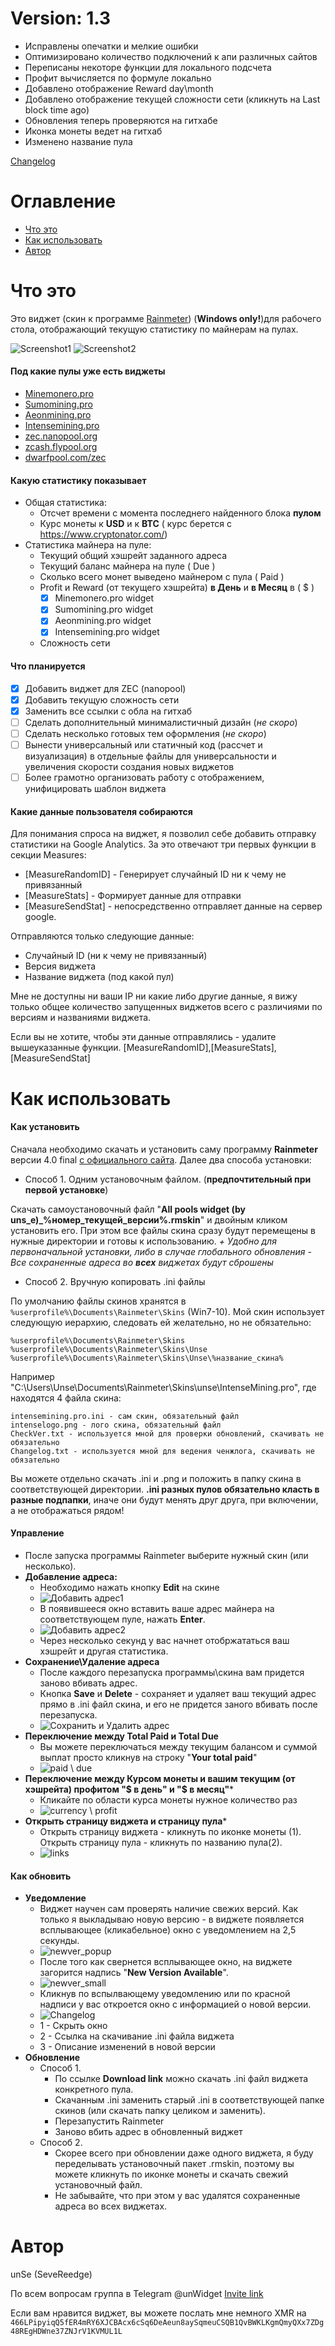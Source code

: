 # Version: 1.3
- Исправлены опечатки и мелкие ошибки
- Оптимизировано количество подключений к апи различных сайтов
- Переписаны некоторе функции для локального подсчета
- Профит вычисляется по формуле локально
- Добавлено отображение Reward day\month
- Добавлено отображение текущей сложности сети (кликнуть на Last block time ago)
- Обновления теперь проверяются на гитхабе
- Иконка монеты ведет на гитхаб
- Изменено название пула

[Changelog](https://github.com/Unse/unWidget-miner-stats/blob/master/Changelog.md)
# Оглавление
- [Что это](#Что-это)
- [Как использовать](#Как-использовать)
- [Автор](#Автор)
# Что это
Это виджет (скин к программе [Rainmeter](https://www.rainmeter.net/)) (**Windows only!**)для рабочего стола, отображающий текущую статистику по майнерам на пулах.

![Screenshot1](https://raw.githubusercontent.com/Unse/unWidget-miner-stats/master/ScreenShots/bgsolid-0-bgblack.png)
![Screenshot2](https://raw.githubusercontent.com/Unse/unWidget-miner-stats/master/ScreenShots/bgsolid-100-bgwhite.png)

#### Под какие пулы уже есть виджеты

* [Minemonero.pro](https://minemonero.pro)
* [Sumomining.pro](https://Sumomining.pro)
* [Aeonmining.pro](https://Aeonmining.pro)
* [Intensemining.pro](https://Intensemining.pro)
* [zec.nanopool.org](https://zec.nanopool.org/)
* [zcash.flypool.org](https://zcash.flypool.org/)
* [dwarfpool.com/zec](http://dwarfpool.com/zec/)

#### Какую статистику показывает

- Общая статистика:
  - Отсчет времени с момента последнего найденного блока **пулом**
  - Курс монеты к **USD** и к **BTC** ( курс берется с https://www.cryptonator.com/)
- Статистика майнера на пуле:
  - Текущий общий хэшрейт заданного адреса
  - Текущий баланс майнера на пуле ( Due )
  - Сколько всего монет выведено майнером с пула ( Paid )
  - Profit и Reward (от текущего хэшрейта) **в День** и **в Месяц** в ( $ )
    - [x] Minemonero.pro widget
    - [x] Sumomining.pro widget
    - [x] Aeonmining.pro widget
    - [x] Intensemining.pro widget
  - Сложность сети

#### Что планируется

- [x] Добавить виджет для ZEC (nanopool)
- [x] Добавить текущую сложность сети
- [x] Заменить все ссылки с обла на гитхаб
- [ ] Сделать дополнительный минималистичный дизайн (_не скоро_)
- [ ] Сделать несколько готовых тем оформления (_не скоро_)
- [ ] Вынести универсальный или статичный код (рассчет и визуализация) в отдельные файлы для универсальности и увеличения скорости создания новых виджетов
- [ ] Более грамотно организовать работу с отображением, унифицировать шаблон виджета
 
#### Какие данные пользователя собираются

Для понимания спроса на виджет, я позволил себе добавить отправку статистики на Google Analytics.
За это отвечают три первых функции в секции Measures: 
- \[MeasureRandomID\] - Генерирует случайный ID ни к чему не привязанный
- \[MeasureStats\] - Формирует данные для отправки
- \[MeasureSendStat\] - непосредственно отправляет данные на сервер google.

Отправляются только следующие данные:
- Случайный ID (ни к чему не привязанный)
- Версия виджета
- Название виджета (под какой пул)

Мне не доступны ни ваши IP ни какие либо другие данные, я вижу только общее количество запущенных виджетов всего с различиями по версиям и названиями виджета.

Если вы не хотите, чтобы эти данные отправлялись - удалите вышеуказанные функции. \[MeasureRandomID\],\[MeasureStats\],\[MeasureSendStat\]

# Как использовать

#### Как установить
Сначала необходимо скачать и установить саму программу **Rainmeter** версии 4.0 final [с официального сайта](https://www.rainmeter.net/).
Далее два способа установки:
- Способ 1. Одним установочным файлом. (**предпочтительный при первой установке**)

Скачать самоустановочный файл "**All pools widget (by uns\_e)\_%номер_текущей_версии%.rmskin**" и двойным кликом установить его. При этом все файлы скина сразу будут перемещены в нужные директории и готовы к использованию.
_\+ Удобно для первоначальной установки, либо в случае глобального обновления_
_\- Все сохраненные адреса во **всех** виджетах будут сброшены_
- Способ 2. Вручную копировать .ini файлы

По умолчанию файлы скинов хранятся в `%userprofile%\Documents\Rainmeter\Skins` (Win7-10). Мой скин использует следующую иерархию, следовать ей желательно, но не обязательно:
```
%userprofile%\Documents\Rainmeter\Skins
%userprofile%\Documents\Rainmeter\Skins\Unse
%userprofile%\Documents\Rainmeter\Skins\Unse\%название_скина%
```
Например "C:\Users\Unse\Documents\Rainmeter\Skins\unse\IntenseMining.pro\", где находятся 4 файла скина:
```
intensemining.pro.ini - сам скин, обязательный файл
intenselogo.png - лого скина, обязательный файл
CheckVer.txt - используется мной для проверки обновлений, скачивать не обязательно
Changelog.txt - используется мной для ведения ченжлога, скачивать не обязательно
```
Вы можете отдельно скачать .ini и .png и положить в папку скина в соответствующей директории.
**.ini разных пулов обязательно класть в разные подпапки**, иначе они будут менять друг друга, при включении, а не отображаться рядом!

#### Управление
- После запуска программы Rainmeter выберите нужный скин (или несколько).
- **Добавление адреса:**
  - Необходимо нажать кнопку **Edit** на скине
  - ![Добавить адрес1](https://raw.githubusercontent.com/Unse/unWidget-miner-stats/master/ScreenShots/add_addr1.png)
  - В появившееся окно вставить ваше адрес майнера на соответствующем пуле, нажать **Enter**.
  - ![Добавить адрес2](https://raw.githubusercontent.com/Unse/unWidget-miner-stats/master/ScreenShots/add_addr2.png)
  - Через несколько секунд у вас начнет отобржататься ваш хэшрейт и другая статистика.
- **Сохранение\Удаление адреса**
  - После каждого перезапуска программы\скина вам придется заново вбивать адрес. 
  - Кнопка **Save** и **Delete** - сохраняет и удаляет ваш текущий адрес прямо в .ini файл скина, и его не придется заного вбивать после перезапуска.
  - ![Сохранить и Удалить адрес](https://raw.githubusercontent.com/Unse/unWidget-miner-stats/master/ScreenShots/save_del_addr.png)
- **Переключение между Total Paid и Total Due**
  - Вы можете переключаться между текущим балансом и суммой выплат просто кликнув на строку "**Your total paid**"
  - ![paid \ due](https://raw.githubusercontent.com/Unse/unWidget-miner-stats/master/ScreenShots/paid_due.png)
- **Переключение между Курсом монеты и вашим текущим (от хэшрейта) профитом "$ в день" и "$ в месяц"***
  - Кликайте по области курса монеты нужное количество раз
  - ![currency \ profit](https://raw.githubusercontent.com/Unse/unWidget-miner-stats/master/ScreenShots/currency_profit.png)
- **Открыть страницу виджета и страницу пула***
  - Открыть страницу виджета - кликнуть по иконке монеты (1). Открыть страницу пула - кликнуть по названию пула(2).
  - ![links](https://raw.githubusercontent.com/Unse/unWidget-miner-stats/master/ScreenShots/links.png)

#### Как обновить
- **Уведомление**
  - Виджет научен сам проверять наличие свежих версий. Как только я выкладываю новую версию - в виджете появляется всплывающее (кликабельное) окно с уведомлением на 2,5 секунды.
  - ![newver_popup](https://raw.githubusercontent.com/Unse/unWidget-miner-stats/master/ScreenShots/newver_popup.png)
  - После того как свернется всплывающее окно, на виджете загорится надпись "**New Version Available**".
  - ![newver_small](https://raw.githubusercontent.com/Unse/unWidget-miner-stats/master/ScreenShots/newver_small.png)
  - Кликнув по вспылвающему уведомлению или по красной надписи у вас откроется окно с информацией о новой версии.
  - ![Changelog](https://raw.githubusercontent.com/Unse/unWidget-miner-stats/master/ScreenShots/changelog.png)
  - 1 - Скрыть окно
  - 2 - Ссылка на скачивание .ini файла виджета
  - 3 - Описание изменений в новой версии
- **Обновление**
  - Способ 1.
    - По ссылке **Download link** можно скачать .ini файл виджета конкретного пула.
    - Скачанным .ini заменить старый .ini в соответствующей папке скинов (или скачать папку целиком и заменить).
    - Перезапустить Rainmeter
    - Заново вбить адрес в обновленный виджет
  - Способ 2.
    - Скорее всего при обновлении даже одного виджета, я буду переделывать установочный пакет .rmskin, поэтому вы можете кликнуть по иконке монеты и скачать свежий установочный файл.
    - Не забывайте, что при этом у вас удалятся сохраненные адреса во всех виджетах.
# Автор
unSe (SeveReedge)

По всем вопросам группа в Telegram @unWidget [Invite link](https://t.me/unWidget)

Если вам нравится виджет, вы можете послать мне немного XMR на `466LPipyiqQ5fER4mRY6XJCBAcx6cSq6DeAeun8aySqmeuCSQB1QvBWKLKgmQmyQXx7ZDg48REgHDWne37ZNJrV1KVMUL1L`
